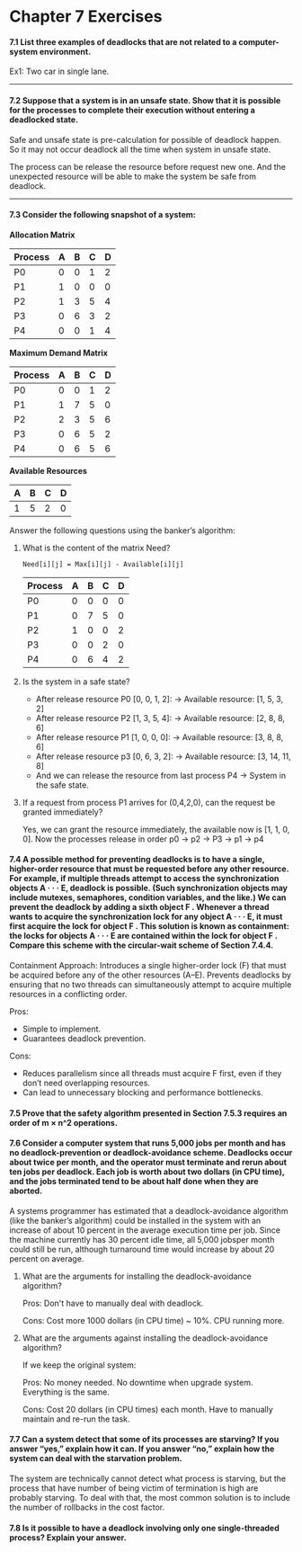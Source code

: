 # Chapter 7 Exercises

#### 7.1 List three examples of deadlocks that are not related to a computer-system environment.

Ex1: Two car in single lane.

---

#### 7.2 Suppose that a system is in an unsafe state. Show that it is possible for the processes to complete their execution without entering a deadlocked state.

Safe and unsafe state is pre-calculation for possible of deadlock happen. So it may not occur deadlock all the time when system in unsafe state.

The process can be release the resource before request new one. And the unexpected resource will be able to make the system be safe from deadlock.

---

#### 7.3 Consider the following snapshot of a system: 

**Allocation Matrix**  

| Process | A | B | C | D |
|---------|---|---|---|---|
| P0      | 0 | 0 | 1 | 2 |
| P1      | 1 | 0 | 0 | 0 |
| P2      | 1 | 3 | 5 | 4 |
| P3      | 0 | 6 | 3 | 2 |
| P4      | 0 | 0 | 1 | 4 |

**Maximum Demand Matrix**

| Process | A | B | C | D |
|---------|---|---|---|---|
| P0      | 0 | 0 | 1 | 2 |
| P1      | 1 | 7 | 5 | 0 |
| P2      | 2 | 3 | 5 | 6 |
| P3      | 0 | 6 | 5 | 2 |
| P4      | 0 | 6 | 5 | 6 |

**Available Resources**

| A | B | C | D |
|---|---|---|---|
| 1 | 5 | 2 | 0 |

Answer the following questions using the banker’s algorithm:
1. What is the content of the matrix Need?

    `Need[i][j] = Max[i][j] - Available[i][j]`

    | Process | A | B | C | D |
    |---------|---|---|---|---|
    | P0      | 0 | 0 | 0 | 0 |
    | P1      | 0 | 7 | 5 | 0 |
    | P2      | 1 | 0 | 0 | 2 |
    | P3      | 0 | 0 | 2 | 0 |
    | P4      | 0 | 6 | 4 | 2 |

2. Is the system in a safe state?

    - After release resource P0 [0, 0, 1, 2]: -> Available resource: [1, 5, 3, 2] 
    - After release resource P2 [1, 3, 5, 4]: -> Available resource: [2, 8, 8, 6] 
    - After release resource P1 [1, 0, 0, 0]: -> Available resource: [3, 8, 8, 6] 
    - After release resource p3 [0, 6, 3, 2]: -> Available resource: [3, 14, 11, 8]
    - And we can release the resource from last process P4 -> System in the safe state.

3. If a request from process P1 arrives for (0,4,2,0), can the request be granted immediately?

    Yes, we can grant the resource immediately, the available now is [1, 1, 0, 0]. Now the processes release in order p0 -> p2 -> P3 -> p1 -> p4

#### 7.4 A possible method for preventing deadlocks is to have a single, higher-order resource that must be requested before any other resource. For example, if multiple threads attempt to access the synchronization objects A · · · E, deadlock is possible. (Such synchronization objects may include mutexes, semaphores, condition variables, and the like.) We can prevent the deadlock by adding a sixth object F . Whenever a thread wants to acquire the synchronization lock for any object A · · · E, it must first acquire the lock for object F . This solution is known as containment: the locks for objects A · · · E are contained within the lock for object F . Compare this scheme with the circular-wait scheme of Section 7.4.4.

Containment Approach: Introduces a single higher-order lock (F) that must be acquired before any of the other resources (A–E). Prevents deadlocks by ensuring that no two threads can simultaneously attempt to acquire multiple resources in a conflicting order.

Pros:
- Simple to implement.
- Guarantees deadlock prevention.

Cons:
- Reduces parallelism since all threads must acquire F first, even if they don’t need overlapping resources.
- Can lead to unnecessary blocking and performance bottlenecks.

#### 7.5 Prove that the safety algorithm presented in Section 7.5.3 requires an order of m × n^2 operations.



#### 7.6 Consider a computer system that runs 5,000 jobs per month and has no deadlock-prevention or deadlock-avoidance scheme. Deadlocks occur about twice per month, and the operator must terminate and rerun about ten jobs per deadlock. Each job is worth about two dollars (in CPU time), and the jobs terminated tend to be about half done when they are aborted.

A systems programmer has estimated that a deadlock-avoidance algorithm (like the banker’s algorithm) could be installed in the system with an increase of about 10 percent in the average execution time per job. Since the machine currently has 30 percent idle time, all 5,000 jobsper month could still be run, although turnaround time would increase by about 20 percent on average.

1. What are the arguments for installing the deadlock-avoidance algorithm?

    Pros: Don't have to manually deal with deadlock. 

    Cons: Cost more 1000 dollars (in CPU time) ~ 10%. CPU running more.

2. What are the arguments against installing the deadlock-avoidance algorithm?

    If we keep the original system:

    Pros: No money needed. No downtime when upgrade system. Everything is the same.

    Cons: Cost 20 dollars (in CPU times) each month. Have to manually maintain and re-run the task.


#### 7.7 Can a system detect that some of its processes are starving? If you answer “yes,” explain how it can. If you answer “no,” explain how the system can deal with the starvation problem.

The system are technically cannot detect what process is starving, but the process that have number of being victim of termination is high are probably starving. To deal with that, the most common solution is to include the number of rollbacks in the cost factor.

#### 7.8 Is it possible to have a deadlock involving only one single-threaded process? Explain your answer.